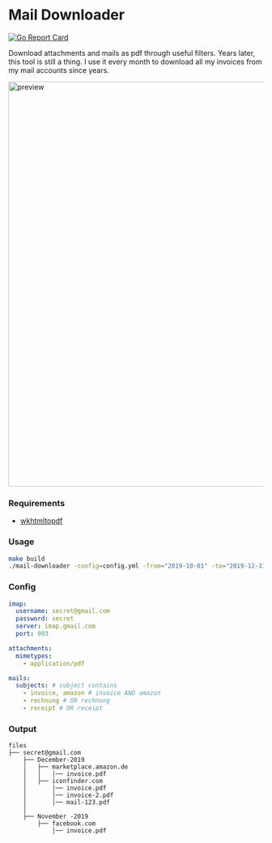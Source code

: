 # Mail Downloader

[![Go Report Card](https://goreportcard.com/badge/github.com/loeffel-io/mail-downloader)](https://goreportcard.com/report/github.com/loeffel-io/mail-downloader)

Download attachments and mails as pdf through useful filters.
Years later, this tool is still a thing. I use it every month to download all my invoices from my mail accounts since years.

<img src="https://raw.githubusercontent.com/loeffel-io/mail-downloader/master/preview.gif" alt="preview" width="800">

### Requirements

- [wkhtmltopdf](https://wkhtmltopdf.org/downloads.html)

### Usage

```bash
make build
./mail-downloader -config=config.yml -from="2019-10-01" -to="2019-12-31"
```

### Config

```yaml
imap:
  username: secret@gmail.com
  password: secret
  server: imap.gmail.com
  port: 993

attachments:
  mimetypes:
    - application/pdf

mails:
  subjects: # subject contains
    - invoice, amazon # invoice AND amazon
    - rechnung # OR rechnung
    - receipt # OR receipt
```

### Output

```text
files
├── secret@gmail.com
    ├── December-2019
    │   ├── marketplace.amazon.de
    │   │   │── invoice.pdf
    │   ├── iconfinder.com
    │       │── invoice.pdf
    │       │── invoice-2.pdf
    │       │── mail-123.pdf
    │
    ├── November -2019
        ├── facebook.com
            │── invoice.pdf
```

